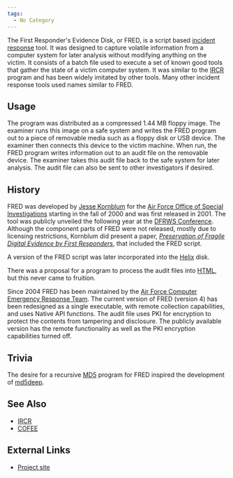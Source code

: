 ```yaml
---
tags:
  - No Category
---
```

The First Responder's Evidence Disk, or FRED, is a script based
[incident response](incident_response.md) tool. It was designed
to capture volatile information from a computer system for later
analysis without modifying anything on the victim. It consists of a
batch file used to execute a set of known good tools that gather the
state of a victim computer system. It was similar to the
[IRCR](ircr.md) program and has been widely imitated by other
tools. Many other incident response tools used names similar to FRED.

## Usage

The program was distributed as a compressed 1.44 MB floppy image. The
examiner runs this image on a safe system and writes the FRED program
out to a piece of removable media such as a floppy disk or USB device.
The examiner then connects this device to the victim machine. When run,
the FRED program writes information out to an audit file on the
removable device. The examiner takes this audit file back to the safe
system for later analysis. The audit file can also be sent to other
investigators if desired.

## History

FRED was developed by [Jesse Kornblum](jesse_kornblum.md) for
the [Air Force Office of Special
Investigations](air_force_office_of_special_investigations.md)
starting in the fall of 2000 and was first released in 2001. The tool
was publicly unveiled the following year at the [DFRWS
Conference](digital_forensic_research_workshop.md). Although the
component parts of FRED were not released, mostly due to licensing
restrictions, Kornblum did present a paper, *[Preservation of Fragile
Digital Evidence by First
Responders](http://dfrws.org/2002/papers/Papers/Jesse_Kornblum.pdf)*,
that included the FRED script.

A version of the FRED script was later incorporated into the
[Helix](helix.md) disk.

There was a proposal for a program to process the audit files into
[HTML](html.md), but this never came to fruition.

Since 2004 FRED has been maintained by the [Air Force Computer Emergency
Response Team](air_force_computer_emergency_response_team.md).
The current version of FRED (version 4) has been redesigned as a single
executable, with remote collection capabilities, and uses Native API
functions. The audit file uses PKI for encryption to protect the
contents from tampering and disclosure. The publicly available version
has the remote functionality as well as the PKI encryption capabilities
turned off.

## Trivia

The desire for a recursive [MD5](md5.md) program for FRED
inspired the development of [md5deep](md5deep.md).

## See Also

- [IRCR](ircr.md)
- [COFEE](cofee.md)

## External Links

- [Project site](http://darkparticlelabs.com/projects)